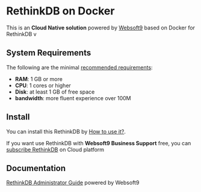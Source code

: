 # RethinkDB on Docker  

This is an **Cloud Native solution** powered by [Websoft9](https://www.websoft9.com) based on Docker for RethinkDB v

## System Requirements

The following are the minimal [recommended requirements](https://www.rethinkdb.org/docs/user_guide/en/install-requirements.html):

* **RAM**: 1 GB or more
* **CPU**: 1 cores or higher
* **Disk**: at least 1 GB of free space
* **bandwidth**: more fluent experience over 100M  

## Install

You can install this RethinkDB by [How to use it?](https://github.com/Websoft9/docker-library#how-to-use-it).   

If you want use RethinkDB with **Websoft9 Business Support** free, you can [subscribe RethinkDB](https://www.websoft9.com/apps) on Cloud platform

## Documentation

[RethinkDB Administrator Guide](https://support.websoft9.com/docs/rethinkdb) powered by Websoft9
